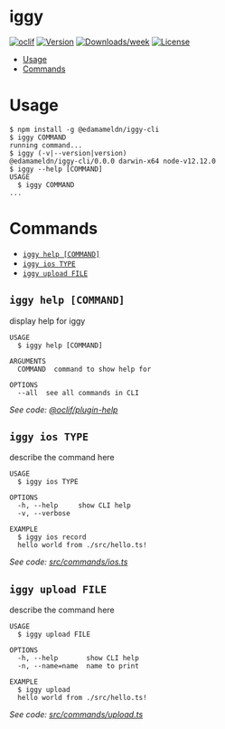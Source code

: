 iggy
====



[![oclif](https://img.shields.io/badge/cli-oclif-brightgreen.svg)](https://oclif.io)
[![Version](https://img.shields.io/npm/v/iggy.svg)](https://npmjs.org/package/iggy)
[![Downloads/week](https://img.shields.io/npm/dw/iggy.svg)](https://npmjs.org/package/iggy)
[![License](https://img.shields.io/npm/l/iggy.svg)](https://github.com/ingmaras/iggy/blob/master/package.json)

<!-- toc -->
* [Usage](#usage)
* [Commands](#commands)
<!-- tocstop -->
# Usage
<!-- usage -->
```sh-session
$ npm install -g @edamameldn/iggy-cli
$ iggy COMMAND
running command...
$ iggy (-v|--version|version)
@edamameldn/iggy-cli/0.0.0 darwin-x64 node-v12.12.0
$ iggy --help [COMMAND]
USAGE
  $ iggy COMMAND
...
```
<!-- usagestop -->
# Commands
<!-- commands -->
* [`iggy help [COMMAND]`](#iggy-help-command)
* [`iggy ios TYPE`](#iggy-ios-type)
* [`iggy upload FILE`](#iggy-upload-file)

## `iggy help [COMMAND]`

display help for iggy

```
USAGE
  $ iggy help [COMMAND]

ARGUMENTS
  COMMAND  command to show help for

OPTIONS
  --all  see all commands in CLI
```

_See code: [@oclif/plugin-help](https://github.com/oclif/plugin-help/blob/v2.2.3/src/commands/help.ts)_

## `iggy ios TYPE`

describe the command here

```
USAGE
  $ iggy ios TYPE

OPTIONS
  -h, --help     show CLI help
  -v, --verbose

EXAMPLE
  $ iggy ios record
  hello world from ./src/hello.ts!
```

_See code: [src/commands/ios.ts](https://github.com/edamameldn/iggy-cli/blob/v0.0.0/src/commands/ios.ts)_

## `iggy upload FILE`

describe the command here

```
USAGE
  $ iggy upload FILE

OPTIONS
  -h, --help       show CLI help
  -n, --name=name  name to print

EXAMPLE
  $ iggy upload
  hello world from ./src/hello.ts!
```

_See code: [src/commands/upload.ts](https://github.com/edamameldn/iggy-cli/blob/v0.0.0/src/commands/upload.ts)_
<!-- commandsstop -->
